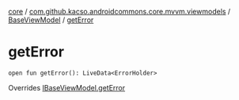 [core](../../index.md) / [com.github.kacso.androidcommons.core.mvvm.viewmodels](../index.md) / [BaseViewModel](index.md) / [getError](./get-error.md)

# getError

`open fun getError(): LiveData<ErrorHolder>`

Overrides [IBaseViewModel.getError](../-i-base-view-model/get-error.md)

